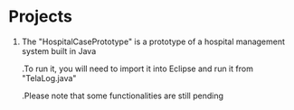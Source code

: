 # Projects

1. The "HospitalCasePrototype" is a prototype of a hospital management system built in Java

   .To run it, you will need to import it into Eclipse and run it from "TelaLog.java"
   
   .Please note that some functionalities are still pending
